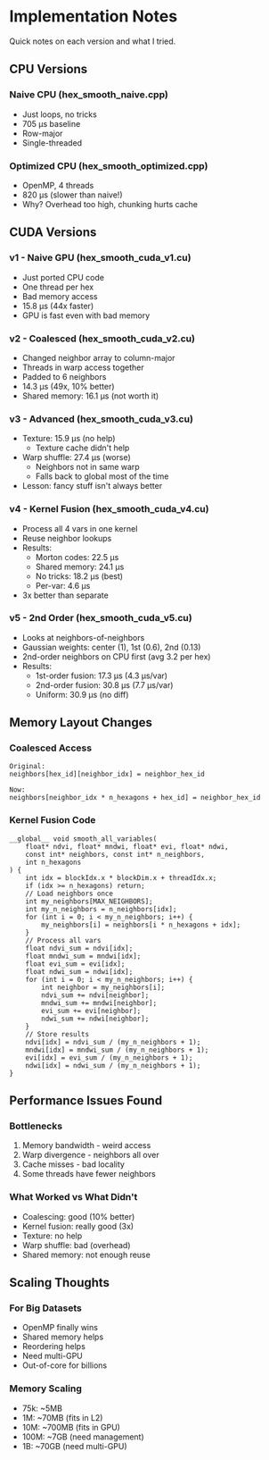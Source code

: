 # Implementation Notes

Quick notes on each version and what I tried.

## CPU Versions

### Naive CPU (hex_smooth_naive.cpp)
- Just loops, no tricks
- 705 μs baseline
- Row-major
- Single-threaded

### Optimized CPU (hex_smooth_optimized.cpp)
- OpenMP, 4 threads
- 820 μs (slower than naive!)
- Why? Overhead too high, chunking hurts cache

## CUDA Versions

### v1 - Naive GPU (hex_smooth_cuda_v1.cu)
- Just ported CPU code
- One thread per hex
- Bad memory access
- 15.8 μs (44x faster)
- GPU is fast even with bad memory

### v2 - Coalesced (hex_smooth_cuda_v2.cu)
- Changed neighbor array to column-major
- Threads in warp access together
- Padded to 6 neighbors
- 14.3 μs (49x, 10% better)
- Shared memory: 16.1 μs (not worth it)

### v3 - Advanced (hex_smooth_cuda_v3.cu)
- Texture: 15.9 μs (no help)
  - Texture cache didn't help
- Warp shuffle: 27.4 μs (worse)
  - Neighbors not in same warp
  - Falls back to global most of the time
- Lesson: fancy stuff isn't always better

### v4 - Kernel Fusion (hex_smooth_cuda_v4.cu)
- Process all 4 vars in one kernel
- Reuse neighbor lookups
- Results:
  - Morton codes: 22.5 μs
  - Shared memory: 24.1 μs
  - No tricks: 18.2 μs (best)
  - Per-var: 4.6 μs
- 3x better than separate

### v5 - 2nd Order (hex_smooth_cuda_v5.cu)
- Looks at neighbors-of-neighbors
- Gaussian weights: center (1), 1st (0.6), 2nd (0.13)
- 2nd-order neighbors on CPU first (avg 3.2 per hex)
- Results:
  - 1st-order fusion: 17.3 μs (4.3 μs/var)
  - 2nd-order fusion: 30.8 μs (7.7 μs/var)
  - Uniform: 30.9 μs (no diff)

## Memory Layout Changes

### Coalesced Access
```
Original:
neighbors[hex_id][neighbor_idx] = neighbor_hex_id

Now:
neighbors[neighbor_idx * n_hexagons + hex_id] = neighbor_hex_id
```

### Kernel Fusion Code
```cuda
__global__ void smooth_all_variables(
    float* ndvi, float* mndwi, float* evi, float* ndwi,
    const int* neighbors, const int* n_neighbors,
    int n_hexagons
) {
    int idx = blockIdx.x * blockDim.x + threadIdx.x;
    if (idx >= n_hexagons) return;
    // Load neighbors once
    int my_neighbors[MAX_NEIGHBORS];
    int my_n_neighbors = n_neighbors[idx];
    for (int i = 0; i < my_n_neighbors; i++) {
        my_neighbors[i] = neighbors[i * n_hexagons + idx];
    }
    // Process all vars
    float ndvi_sum = ndvi[idx];
    float mndwi_sum = mndwi[idx];
    float evi_sum = evi[idx];
    float ndwi_sum = ndwi[idx];
    for (int i = 0; i < my_n_neighbors; i++) {
        int neighbor = my_neighbors[i];
        ndvi_sum += ndvi[neighbor];
        mndwi_sum += mndwi[neighbor];
        evi_sum += evi[neighbor];
        ndwi_sum += ndwi[neighbor];
    }
    // Store results
    ndvi[idx] = ndvi_sum / (my_n_neighbors + 1);
    mndwi[idx] = mndwi_sum / (my_n_neighbors + 1);
    evi[idx] = evi_sum / (my_n_neighbors + 1);
    ndwi[idx] = ndwi_sum / (my_n_neighbors + 1);
}
```

## Performance Issues Found

### Bottlenecks
1. Memory bandwidth - weird access
2. Warp divergence - neighbors all over
3. Cache misses - bad locality
4. Some threads have fewer neighbors

### What Worked vs What Didn't
- Coalescing: good (10% better)
- Kernel fusion: really good (3x)
- Texture: no help
- Warp shuffle: bad (overhead)
- Shared memory: not enough reuse

## Scaling Thoughts

### For Big Datasets
- OpenMP finally wins
- Shared memory helps
- Reordering helps
- Need multi-GPU
- Out-of-core for billions

### Memory Scaling
- 75k: ~5MB
- 1M: ~70MB (fits in L2)
- 10M: ~700MB (fits in GPU)
- 100M: ~7GB (need management)
- 1B: ~70GB (need multi-GPU) 